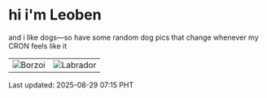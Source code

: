 # hi i'm Leoben

and i like dogs—so have some random dog pics that change whenever my CRON feels like it

|  |  |
|--------|----------|
| ![Borzoi](https://random-dog-vercel.vercel.app/api/random-borzoi?v=1756422950) | ![Labrador](https://random-dog-vercel.vercel.app/api/random-labrador?v=1756422950) |

Last updated: 2025-08-29 07:15 PHT

